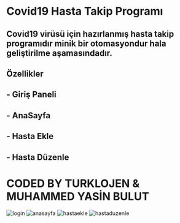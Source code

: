 # Covid19 Hasta Takip Programı

## Covid19 virüsü için hazırlanmış hasta takip programıdır minik bir otomasyondur hala geliştirilme aşamasındadır.

## Özellikler 

## - Giriş Paneli
## - AnaSayfa
## - Hasta Ekle
## - Hasta Düzenle

# CODED BY TURKLOJEN & MUHAMMED YASİN BULUT


![login](https://user-images.githubusercontent.com/32311900/79166179-4d8c8f80-7ded-11ea-94cd-2500afd7e6a7.JPG)
![anasayfa](https://user-images.githubusercontent.com/32311900/79166181-4e252600-7ded-11ea-847e-c86e01fa0ab2.JPG)
![hastaekle](https://user-images.githubusercontent.com/32311900/79166184-4ebdbc80-7ded-11ea-8370-cda5aaf5370e.JPG)
![hastaduzenle](https://user-images.githubusercontent.com/32311900/79166186-4ebdbc80-7ded-11ea-9bb6-d9923ca736bb.JPG)
